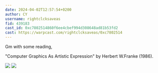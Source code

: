 ```yaml
---
date: 2024-04-02T12:57:54+0200
author: CY
username: rightclcksaveas
fid: 439183
cast_id: 0xc7802514860f6ee4cbef994d308648ad81b53fd2
cast: https://warpcast.com/rightclcksaveas/0xc7802514
---
```

Gm with some reading,   
  
"Computer Graphics As Artistic Expression" by Herbert W.Franke (1986).  

![](https://imagedelivery.net/BXluQx4ige9GuW0Ia56BHw/872efd78-b5a4-4bb4-1637-7e3297fba300/original)
![](https://imagedelivery.net/BXluQx4ige9GuW0Ia56BHw/dd067c41-ff29-4d43-1c67-78022f6cc000/original)